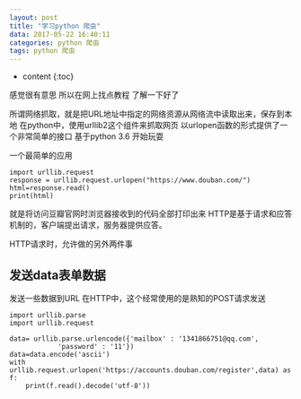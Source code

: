 ```yaml
---
layout: post
title: "学习python 爬虫"
data: 2017-05-22 16:40:11
categories: python 爬虫
tags: python 爬虫
---
```


* content
{:toc}


感觉很有意思 所以在网上找点教程 了解一下好了









所谓网络抓取，就是把URL地址中指定的网络资源从网络流中读取出来，保存到本地
在python中，使用urllib2这个组件来抓取网页
以urlopen函数的形式提供了一个非常简单的接口
基于python 3.6 开始玩耍

一个最简单的应用
```
import urllib.request
response = urllib.request.urlopen("https://www.douban.com/")
html=response.read()
print(html)
```

就是将访问豆瓣官网时浏览器接收到的代码全部打印出来
HTTP是基于请求和应答机制的，客户端提出请求，服务器提供应答。


HTTP请求时，允许做的另外两件事
## 发送data表单数据
发送一些数据到URL
在HTTP中，这个经常使用的是熟知的POST请求发送
```
import urllib.parse
import urllib.request
 
data= urllib.parse.urlencode({'mailbox' : '1341866751@qq.com',
			'password' : '11'})
data=data.encode('ascii')
with urllib.request.urlopen('https://accounts.douban.com/register',data) as f:
	print(f.read().decode('utf-8'))
```



